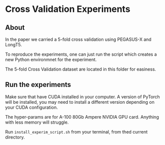 # Cross Validation Experiments 

## About
In the paper we carried a 5-fold cross validation using PEGASUS-X and LongT5.

To reproduce the experiments, one can just run the script which creates a new Python environmnet for the experiment.

The 5-fold Cross Validation dataset are located in this folder for easiness.


## Run the experiments

Make sure that have CUDA installed in your computer. 
A version of PyTorch will be installed, you may need to install a different version depending on your CUDA configuration.

The hyper-params are for A-100 80Gb Ampere NVIDIA GPU card. Anything with less memory will struggle.

Run `install_experim_script.sh` from your terminal, from thed current directory.